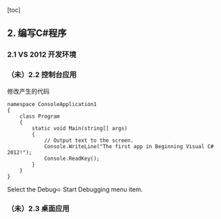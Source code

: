 [toc]

## 2. 编写C#程序

### 2.1 VS 2012 开发环境

### （未）2.2 控制台应用

修改产生的代码

    namespace ConsoleApplication1
    {
        class Program
        {
            static void Main(string[] args)
            {
            	// Output text to the screen.
            	Console.WriteLine("The first app in Beginning Visual C# 2012!");
            	Console.ReadKey();
            }
        }
    }

Select the Debug➪ Start Debugging menu item.

### （未）2.3 桌面应用


